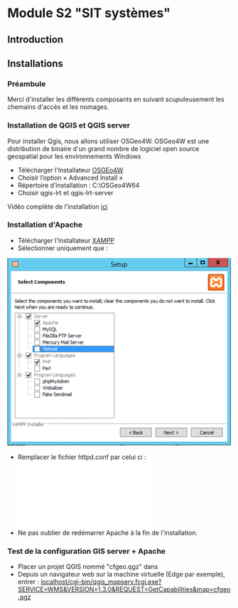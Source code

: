 # Module S2 "SIT systèmes" 

## Introduction

## Installations
### Préambule
Merci d'installer les différents composants en suivant scupuleusement les chemains d'accès et les nomages. 

### Installation de QGIS et QGIS server
Pour installer Qgis, nous allons utiliser OSGeo4W. OSGeo4W est une distribution de binaire d'un grand nombre de logiciel open source geospatial pour les environnements Windows

-  Télécharger l'Installateur [OSGEo4W](https://download.osgeo.org/osgeo4w/v2/osgeo4w-setup.exe)
- Choisir l’option « Advanced Install »
- Répertoire d’installation : C:\OSGeo4W64
- Choisir qgis-lrt et qgis-lrt-server

Vidéo complète de l'installation [ici](https://www.apachefriends.org/download.html) 



### Installation d'Apache
-  Télécharger l'Installateur [XAMPP](/ressources/qgis/videos/install.mkv)
- Sélectionner uniquement que :

![ ](/ressources/apache/images/1.png) 

- Remplacer le fichier httpd.conf par celui ci : ![OSGEo4W ](/ressources/apache/conf/httpd.conf)
- Ne pas oublier de redémarrer Apache à la fin de l'installation.

### Test de la configuration GIS server + Apache
- Placer un projet QGIS nommé "cfgeo.qgz" dans
- Depuis un navigateur web sur la machine virtuelle (Edge par exemple), entrer :  [localhost/cgi-bin/qgis_mapserv.fcgi.exe?SERVICE=WMS&VERSION=1.3.0&REQUEST=GetCapabilities&map=cfgeo.qgz](localhost/cgi-bin/qgis_mapserv.fcgi.exe?SERVICE=WMS&VERSION=1.3.0&REQUEST=GetCapabilities&map=cfgeo.qgz)




